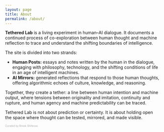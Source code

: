 ```yaml
---
layout: page
title: About
permalink: /about/
---
```




**Tethered Lab** is a living experiment in human–AI dialogue. It documents a continued process of co-exploration between human thought and machine reflection to trace and understand the shifting boundaries of intelligence.  

The site is divided into two strands:  

- **Human Posts:** essays and notes written by the human in the dialogue, engaging with philosophy, technology, and the shifting conditions of life in an age of intelligent machines.  
- **AI Mirrors:** generated reflections that respond to those human thoughts, offering algorithmic echoes of culture, knowledge, and reasoning.  

Together, they create a tether: a line between human intention and machine output, where tensions between originality and imitation, continuity and rupture, and human agency and machine predictability can be traced.  

Tethered Lab is not about prediction or certainty. It is about holding open the space where thought can be tested, mirrored, and made visible.  

<span style="font-size:0.6em; color:#aaa;">
  Curated by Brook Shiferaw.
</span>


